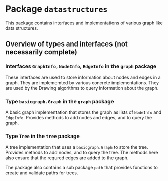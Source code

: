 # Package `datastructures`

This package contains interfaces and implementations of various graph like data structures.

## Overview of types and interfaces (not necessarily complete)

### Interfaces `GraphInfo`, `NodeInfo`, `EdgeInfo` in the `graph` package

These interfaces are used to store information about nodes and edges in a graph.
They are implememted by various concrete implementations.
They are used by the Drawing algorithms to query information about the graph.

### Type `basicgraph.Graph` in the `graph` package

A basic graph implementation that stores the graph as lists of `NodeInfo` and `EdgeInfo`.
Provides methods to add nodes and edges, and to query the graph.

### Type `Tree` in the `tree` package

A tree implementation that uses a `basicgraph.Graph` to store the tree.
Provides methods to add nodes, and to query the tree.
The methods here also ensure that the requred edges are added to the graph.

The package also contains a sub package `path` that provides functions to create
and validate paths for trees.
